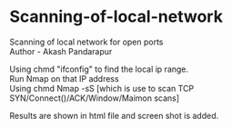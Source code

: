 # Scanning-of-local-network
Scanning of local network for open ports
<br>
Author - Akash Pandarapur <br>

Using chmd "ifconfig" to find the local ip range. <br>
Run Nmap on that IP address <br>
Using chmd Nmap -sS [which is use to scan TCP SYN/Connect()/ACK/Window/Maimon scans] <br>

Results are shown in html file and screen shot is added.
